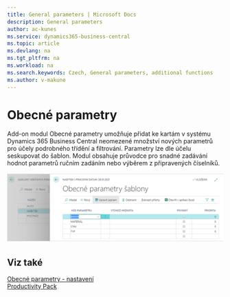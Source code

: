 ```yaml
---
title: General parameters | Microsoft Docs
description: General parameters
author: ac-kunes
ms.service: dynamics365-business-central
ms.topic: article
ms.devlang: na
ms.tgt_pltfrm: na
ms.workload: na
ms.search.keywords: Czech, General parameters, additional functions
ms.author: v-makune
---
```

# Obecné parametry

Add-on modul Obecné parametry umožňuje přidat ke kartám v systému Dynamics 365 Business Central neomezené množství nových parametrů pro účely podrobného třídění a filtrování. Parametry lze dle účelu seskupovat do šablon. Modul obsahuje průvodce pro snadné zadávání hodnot parametrů ručním zadáním nebo výběrem z připravených číselníků.

![Obecné parametry](media/general_parameters.png "Obecné parametry")

## Viz také

[Obecné parametry - nastavení](ac-general-parameters-setup.md)  
[Productivity Pack](ac-productivity-pack.md)